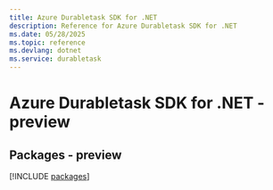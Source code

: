 ```yaml
---
title: Azure Durabletask SDK for .NET
description: Reference for Azure Durabletask SDK for .NET
ms.date: 05/28/2025
ms.topic: reference
ms.devlang: dotnet
ms.service: durabletask
---
```

# Azure Durabletask SDK for .NET - preview
## Packages - preview
[!INCLUDE [packages](durabletask-index.md)]